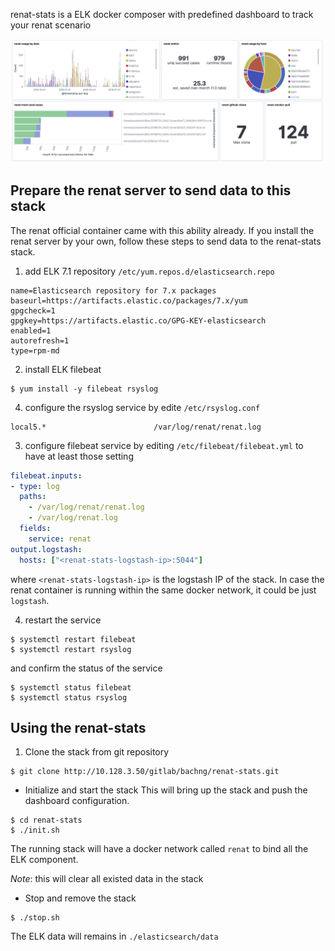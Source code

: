 renat-stats is a ELK docker composer with predefined dashboard to track your renat scenario

![sample](renat-stats-sample.png)

## Prepare the renat server to send data to this stack
The renat official container came with this ability already. If you install the renat server by your own, follow these steps to send data to the renat-stats stack.

1. add ELK 7.1 repository `/etc/yum.repos.d/elasticsearch.repo`

```
name=Elasticsearch repository for 7.x packages
baseurl=https://artifacts.elastic.co/packages/7.x/yum
gpgcheck=1
gpgkey=https://artifacts.elastic.co/GPG-KEY-elasticsearch
enabled=1
autorefresh=1
type=rpm-md
```

2. install ELK filebeat

```
$ yum install -y filebeat rsyslog
```

4. configure the rsyslog service by edite `/etc/rsyslog.conf`

```
local5.*                        /var/log/renat/renat.log
```

3. configure filebeat service by editing `/etc/filebeat/filebeat.yml` to have at least those setting
```yaml:filebeat.yml
filebeat.inputs:
- type: log
  paths:
    - /var/log/renat/renat.log
    - /var/log/renat.log
  fields:
    service: renat
output.logstash:
  hosts: ["<renat-stats-logstash-ip>:5044"]
```

where `<renat-stats-logstash-ip>` is the logstash IP of the stack. In case the renat container is running within the same docker network, it could be just `logstash`.

4. restart the service


```
$ systemctl restart filebeat
$ systemctl restart rsyslog

```
and confirm the status of the service

```
$ systemctl status filebeat
$ systemctl status rsyslog
```


## Using the renat-stats
1. Clone the stack from git repository

```
$ git clone http://10.128.3.50/gitlab/bachng/renat-stats.git
```

- Initialize and start the stack
This will bring up the stack and push the dashboard configuration.
```
$ cd renat-stats
$ ./init.sh
```
The running stack will have a docker network called ``renat`` to bind all the ELK component.

*Note*: this will clear all existed data in the stack 


- Stop and remove the stack

```
$ ./stop.sh
```
The ELK data will remains in `./elasticsearch/data`


